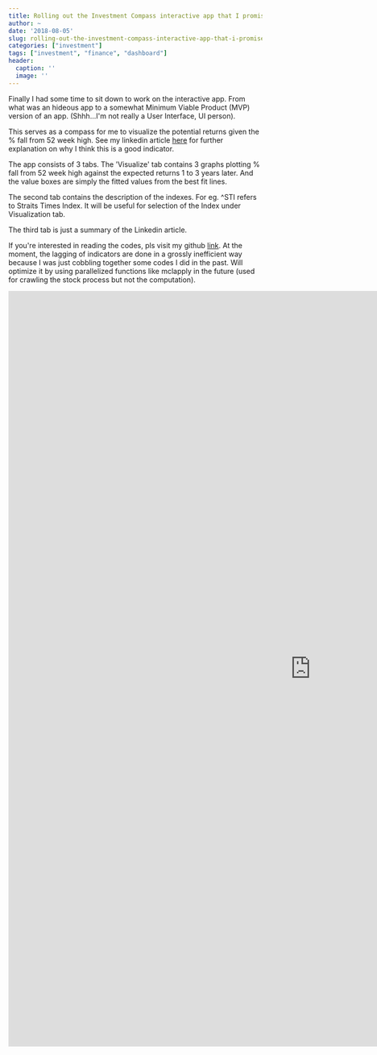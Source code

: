 ```yaml
---
title: Rolling out the Investment Compass interactive app that I promised eons ago
author: ~
date: '2018-08-05'
slug: rolling-out-the-investment-compass-interactive-app-that-i-promised-to-myself-eons-ago
categories: ["investment"]
tags: ["investment", "finance", "dashboard"]
header:
  caption: ''
  image: ''
---
```


Finally I had some time to sit down to work on the interactive app. From what was an hideous app to a somewhat Minimum Viable Product (MVP) version of an app. (Shhh...I'm not really a User Interface, UI person).

This serves as a compass for me to visualize the potential returns given the % fall from 52 week high. See my linkedin article <a href="https://www.linkedin.com/pulse/investment-compass-our-volatile-times-jirong-huang/">here</a> for further explanation on why I think this is a good indicator.

The app consists of 3 tabs. The 'Visualize' tab contains 3 graphs plotting % fall from 52 week high against the expected returns 1 to 3 years later. And the value boxes are simply the fitted values from the best fit lines.

The second tab contains the description of the indexes. For eg. ^STI refers to Straits Times Index. It will be useful for selection of the Index under Visualization tab.

The third tab is just a summary of the Linkedin article.

If you're interested in reading the codes, pls visit my github <a href="https://github.com/jironghuang/investment_compass">link</a>. At the moment, the lagging of indicators are done in a grossly inefficient way because I was just cobbling together some codes I did in the past. Will optimize it by using parallelized functions like mclapply in the future (used for crawling the stock process but not the computation).  

<iframe src="https://sef88.shinyapps.io/investment_compass/" width="1200" height="1500" style="border: none;"></iframe>

